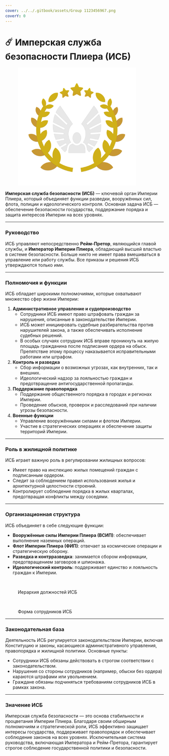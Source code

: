 ```yaml
---
cover: ../../.gitbook/assets/Group 1123456967.png
coverY: 0
---
```


# ☄️ Имперская служба безопасности Плиера (ИСБ)

<figure><img src="../../.gitbook/assets/Group 1123456969 (1).png" alt="" width="375"><figcaption></figcaption></figure>

**Имперская служба безопасности (ИСБ)** — ключевой орган Империи Плиера, который объединяет функции разведки, вооружённых сил, флота, полиции и идеологического контроля. Основная задача ИСБ — обеспечение безопасности государства, поддержание порядка и защита интересов Империи на всех уровнях.

***

### Руководство

ИСБ управляют непосредственно **Рейм-Претор**, являющийся главой службы, и **Император Империи Плиера**, обладающий высшей властью в системе безопасности. Больше никто не имеет права вмешиваться в управление или работу службы. Все приказы и решения ИСБ утверждаются только ими.

***

### Полномочия и функции

ИСБ обладает широкими полномочиями, которые охватывают множество сфер жизни Империи:

1. **Административное управление и судопроизводство**
   * Сотрудники ИСБ имеют право штрафовать граждан за нарушения, описанные в законодательстве Империи.
   * ИСБ может инициировать судебные разбирательства против нарушителей закона, а также обеспечивать исполнение судебных решений.
   * В особых случаях сотрудник ИСБ вправе проникнуть на жилую площадь гражданина после подписания ордера на обыск. Препятствие этому процессу наказывается исправительными работами или штрафом.
2. **Контроль и разведка**
   * Сбор информации о возможных угрозах, как внутренних, так и внешних.
   * Идеологический надзор за лояльностью граждан и предотвращение антигосударственной пропаганды.
3. **Поддержание правопорядка**
   * Поддержание общественного порядка в городах и регионах Империи.
   * Проведение обысков, проверок и расследований при наличии угрозы безопасности.
4. **Военные функции**
   * Управление вооружёнными силами и флотом Империи.
   * Участие в стратегических операциях и обеспечение защиты территорий Империи.

***

### Роль в жилищной политике

ИСБ играет важную роль в регулировании жилищных вопросов:

* Имеет право на инспекцию жилых помещений граждан с подписанным ордером.
* Следит за соблюдением правил использования жилья и архитектурной целостности строений.
* Контролирует соблюдение порядка в жилых кварталах, предотвращая конфликты между соседями.

***

### Организационная структура

ИСБ объединяет в себе следующие функции:

* **Вооружённые силы Империи Плиера (ВСИП)**: обеспечивает выполнение наземных операций.
* **Флот Империи Плиера (ФИП)**: отвечает за космические операции и стратегическую оборону.
* **Разведка и контрразведка**: занимается сбором информации, предотвращением заговоров и шпионажа.
* **Идеологический контроль**: поддерживает единство и лояльность граждан к Империи.

<figure><picture><source srcset="../../.gitbook/assets/Group 1123457249.png" media="(prefers-color-scheme: dark)"><img src="../../.gitbook/assets/Group 11234572500.png" alt=""></picture><figcaption><p>Иерархия должностей ИСБ</p></figcaption></figure>

<figure><picture><source srcset="../../.gitbook/assets/Group 1123457252.png" media="(prefers-color-scheme: dark)"><img src="../../.gitbook/assets/Group 11234572522.png" alt=""></picture><figcaption><p>Форма сотрудников ИСБ</p></figcaption></figure>

***

### Законодательная база

Деятельность ИСБ регулируется законодательством Империи, включая Конституцию и законы, касающиеся административного управления, правопорядка и жилищной политики. Основные пункты:

* Сотрудники ИСБ обязаны действовать в строгом соответствии с законодательством.
* Нарушения со стороны сотрудников (например, обыски без ордера) караются штрафами или увольнением.
* Граждане обязаны подчиняться требованиям сотрудников ИСБ в рамках закона.

***

### Значение ИСБ

Имперская служба безопасности — это основа стабильности и процветания Империи Плиера. Благодаря своим обширным полномочиям и стратегической роли, ИСБ эффективно защищает интересы государства, поддерживает правопорядок и обеспечивает соблюдение законов на всех уровнях. Исключительная система руководства, включающая Императора и Рейм-Претора, гарантирует строгое соблюдение государственной политики и безопасности.
